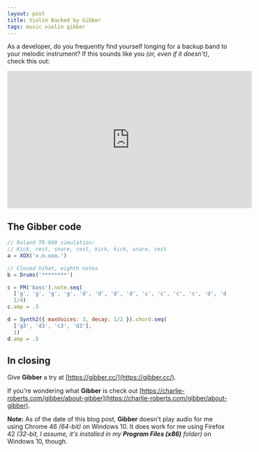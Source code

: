 ```yaml
---
layout: post
title: Violin Backed by Gibber
tags: music violin gibber
---
```


As a developer, do you frequently find yourself longing for a backup band to your melodic instrument? If this sounds like you *(or, even if it doesn't)*, check this out:

<iframe width="560" height="315" src="https://www.youtube.com/embed/zZLAGBgGQhA" frameborder="0" allowfullscreen></iframe>

## The Gibber code

```javascript
// Roland TR-808 simulation:
// Kick, rest, snare, rest, kick, kick, snare, rest
a = XOX('x.o.xxo.')

// Closed hihat, eighth notes
b = Drums('********')

c = FM('bass').note.seq(
  ['g', 'g', 'g', 'g', 'd', 'd', 'd', 'd', 'c', 'c', 'c', 'c', 'd', 'd', 'd', 'd'],
  1/4)
c.amp = .3

d = Synth2({ maxVoices: 3, decay: 1/2 }).chord.seq(
  ['g3', 'd3', 'c3', 'd3'],
  1)
d.amp = .5
```

## In closing

Give **Gibber** a try at [https://gibber.cc/](https://gibber.cc/).

If you're wondering what **Gibber** is check out [https://charlie-roberts.com/gibber/about-gibber](https://charlie-roberts.com/gibber/about-gibber).

**Note:** As of the date of this blog post, **Gibber** doesn't play audio for me using Chrome 46 _(64-bit)_ on Windows 10. It does work for me using Firefox 42 _(32-bit, I assume, it's installed in my **Program Files (x86)** folder)_ on Windows 10, though.
